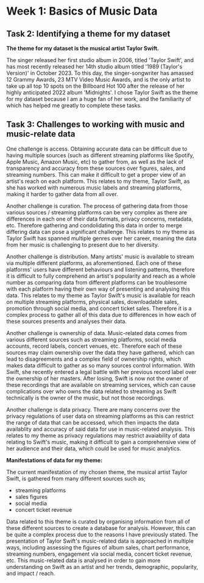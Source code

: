 # Week 1: Basics of Music Data

## Task 2: Identifying a theme for my dataset

<b>The theme for my dataset is the musical artist Taylor Swift.</b>

The singer released her first studio album in 2006, titled 'Taylor Swift', and has most recently released her 14th studio album titled '1989 (Taylor's Version)' in October 2023. To this day, the singer-songwriter has amassed 12 Grammy Awards, 23 MTV Video Music Awards, and is the only artist to take up all top 10 spots on the Billboard Hot 100 after the release of her highly anticipated 2022 album 'Midnights'. I chose Taylor Swift as the theme for my dataset because I am a huge fan of her work, and the familiarity of which has helped me greatly to complete these tasks. 


## Task 3: Challenges to working with music and music-relate data


One challenge is access. Obtaining accurate data can be difficult due to having multiple sources (such as different streaming platforms like Spotify, Apple Music, Amazon Music, etc) to gather from, as well as the lack of transparency and accuracy from these sources over figures, sales, and streaming numbers. This can make it difficult to get a proper view of an artist's reach on each platform. This relates to my theme, Taylor Swift, as she has worked with numerous music labels and streaming platforms, making it harder to gather data from all over.

Another challenge is curation. The process of gathering data from those various sources / streaming platforms can be very complex as there are differences in each one of their data formats, privacy concerns, metadata, etc. Therefore gathering and condolidating this data in order to merge differing data can pose a significant challenge. This relates to my theme as Taylor Swift has spanned multiple genres over her career, meaning the data from her music is challenging to present due to her diversity. 

Another challenge is distribution. Many artists' music is available to stream via multiple different platforms, as aforementioned. Each one of these platforms' users have different behaviours and listening patterns, therefore it is difficult to fully comprehend an artist's popularity and reach as a whole number as comparing data from different platforms can be troublesome with each platform having their own way of presenting and analysing this data. This relates to my theme as Taylor Swift's music is available for reach on multiple streaming platforms, physical sales, downloadable sales, promotion through social media, and concert ticket sales. Therefore it is a complex process to gather all of this data due to differences in how each of these sources presents and analyses their data. 

Another challenge is ownership of data. Music-related data comes from various different sources such as streaming platforms, social media accounts, record labels, concert venues, etc. Therefore each of these sources may claim ownership over the data they have gathered, which can lead to disagreements and a complex field of ownership rights, which makes data difficult to gather as so many sources control information. With Swift, she recently entered a legal battle with her previous record label over the ownership of her masters. After losing, Swift is now not the owner of these recordings that are available on streaming services, which can cause complications over who owns the data related to streaming as Swift technically is the owner of the music, but not those recordings. 

Another challenge is data privacy. There are many concerns over the privacy regulations of user data on streaming platforms as this can restrict the range of data that can be accessed, which then impacts the data availablity and accuracy of said data for use in music-related analysis. This relates to my theme as privacy regulations may restrict avaiability of data relating to Swift's music, making it difficult to gain a comprehensive view of her audience and their data, which could be used for music analytics. 

<b>Manifestations of data for my theme:</b>

The current manifestation of my chosen theme, the musical artist Taylor Swift, is gathered from many different sources such as;
- streaming platforms
- sales figures
- social media
- concert ticket revenue
  
Data related to this theme is curated by organising information from all of these different sources to create a database for analysis. However, this can be quite a complex process due to the reasons I have previously stated.
The presentation of Taylor Swift's music-related data is approached in multiple ways, including assessing the figures of album sales, chart performance, streaming numbers, engagement via social media, concert ticket revenue, etc. This music-related data is analysed in order to gain more understanding on Swift as an artist and her trends, demographic, popularity, and impact / reach. 
